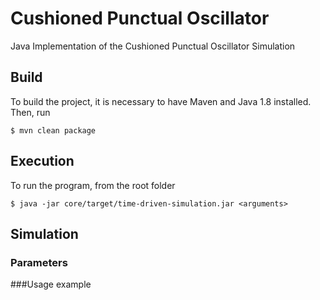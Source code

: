 # Cushioned Punctual Oscillator
Java Implementation of the Cushioned Punctual Oscillator Simulation
## Build
To build the project, it is necessary to have Maven and Java 1.8 installed.
Then, run

    $ mvn clean package
    
## Execution
To run the program, from the root folder

    $ java -jar core/target/time-driven-simulation.jar <arguments>
    
## Simulation

### Parameters

###Usage example